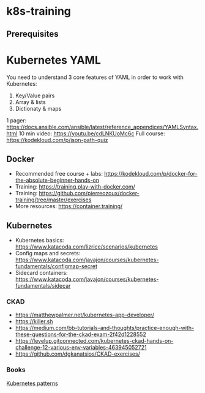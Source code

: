 # k8s-training

## Prerequisites 
# Kubernetes YAML
You need to understand 3 core features of YAML in order to work with Kubernetes:
1. Key/Value pairs
2. Array & lists
3. Dictionaty & maps

1 pager: https://docs.ansible.com/ansible/latest/reference_appendices/YAMLSyntax.html
10 min video: https://youtu.be/cdLNKUoMc6c
Full course: https://kodekloud.com/p/json-path-quiz

## Docker
* Recommended free course + labs: https://kodekloud.com/p/docker-for-the-absolute-beginner-hands-on
* Training: https://training.play-with-docker.com/
* Training: https://github.com/pierreozoux/docker-training/tree/master/exercises
* More resources: https://container.training/

## Kubernetes

* Kubernetes basics: https://www.katacoda.com/lizrice/scenarios/kubernetes
* Config maps and secrets: https://www.katacoda.com/javajon/courses/kubernetes-fundamentals/configmap-secret
* Sidecard containers: https://www.katacoda.com/javajon/courses/kubernetes-fundamentals/sidecar

### CKAD
* https://matthewpalmer.net/kubernetes-app-developer/
* https://killer.sh
* https://medium.com/bb-tutorials-and-thoughts/practice-enough-with-these-questions-for-the-ckad-exam-2f42d1228552
* https://levelup.gitconnected.com/kubernetes-ckad-hands-on-challenge-12-various-env-variables-463945052721
* https://github.com/dgkanatsios/CKAD-exercises/

### Books
[Kubernetes patterns](cm-oreilly-kubernetes-patterns.pdf)
